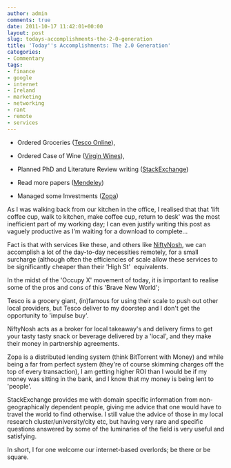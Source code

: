 ```yaml
---
author: admin
comments: true
date: 2011-10-17 11:42:01+00:00
layout: post
slug: todays-accomplishments-the-2-0-generation
title: 'Today''s Accomplishments: The 2.0 Generation'
categories:
- Commentary
tags:
- finance
- google
- internet
- Ireland
- marketing
- networking
- rant
- remote
- services
---
```


	
  * Ordered Groceries ([Tesco Online](http://www.tesco.com/groceries/)),

	
  * Ordered Case of Wine ([Virgin Wines](http://www.virginwines.co.uk/)),

	
  * Planned PhD and Literature Review writing ([StackExchange](http://tex.stackexchange.com/questions/31103/starting-a-phd-any-guides-to-setting-up-a-system/))

	
  * Read more papers ([Mendeley](http://www.mendeley.com/profiles/andrew-bolster/))

	
  * Managed some Investments ([Zopa](http://uk.zopa.com/member/bolster))

As I was walking back from our kitchen in the office, I realised that that 'lift coffee cup, walk to kitchen, make coffee cup, return to desk' was the most inefficient part of my working day; I can even justify writing this post as vaguely productive as I'm waiting for a download to complete...

Fact is that with services like these, and others like [NiftyNosh](http://www.niftynosh.com/home.aspx), we can accomplish a lot of the day-to-day necessities remotely, for a small surcharge (although often the efficiencies of scale allow these services to be significantly cheaper than their 'High St'  equivalents.

In the midst of the 'Occupy X' movement of today, it is important to realise some of the pros and cons of this 'Brave New World';

Tesco is a grocery giant, (in)famous for using their scale to push out other local providers, but Tesco deliver to my doorstep and I don't get the opportunity to 'impulse buy'.

NiftyNosh acts as a broker for local takeaway's and delivery firms to get your tasty tasty snack or beverage delivered by a 'local', and they make their money in partnership agreements.

Zopa is a distributed lending system (think BitTorrent with Money) and while being a far from perfect system (they're of course skimming charges off the top of every transaction), I am getting higher ROI than I would be if my money was sitting in the bank, and I know that my money is being lent to 'people'.

StackExchange provides me with domain specific information from non-geographically dependent people, giving me advice that one would have to travel the world to find otherwise. I still value the advice of those in my local research cluster/university/city etc, but having very rare and specific questions answered by some of the luminaries of the field is very useful and satisfying.

In short, I for one welcome our internet-based overlords; be there or be square.
